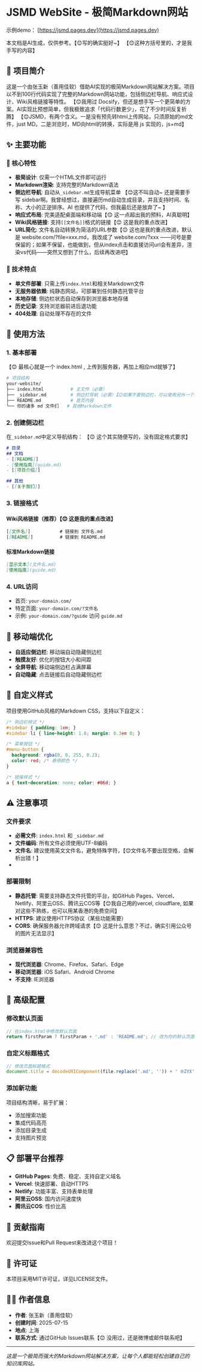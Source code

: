 # JSMD WebSite - 极简Markdown网站

示例demo： [https://jsmd.pages.dev](https://jsmd.pages.dev)

本文档是AI生成，仅供参考。【😊写的确实挺好~】
【😊这种方括号里的，才是我手写的内容】

## 📖 项目简介

这是一个由张玉新（善用佳软）借助AI实现的极简Markdown网站解决方案。项目以不到100行代码实现了完整的Markdown网站功能，包括侧边栏导航、响应式设计、Wiki风格链接等特性。
【😊我用过 Docsify，但还是想手写一个更简单的方案。AI实现比预想简单，但我极致追求「代码行数更少」，花了不少时间反复折腾】
【😊JSMD，有两个含义。一是没有预先转html上传网站，只须原始的md文件，just MD。二是浏览时，MD向html的转换，实际是用 js 实现的，js+md】


## ✨ 主要功能

### 🎯 核心特性
- **极简设计**: 仅需一个HTML文件即可运行
- **Markdown渲染**: 支持完整的Markdown语法
- **侧边栏导航**: 自动从`_sidebar.md`生成导航菜单 【😊这不叫自动~ 还是需要手写 sidebar啊。我曾经想过，直接遍历md自动生成目录，并且支持时间、名称、大小的正逆排序。AI 也提供了代码，但我最后还是放弃了~ 】
- **响应式布局**: 完美适配桌面端和移动端【😊 这一点超出我的预料，AI真聪明】
- **Wiki风格链接**: 支持`[[文件名]]`格式的链接【😊 这是我的重点改进】
- **URL简化**: 文件名自动转换为简洁的URL参数【😊 这也是我的重点改进，默认是 website.com/?file=xxx.md，我改成了 website.com/?xxx ——问号是要保留的；如果不保留，也能做到，但从index点击和直接访问url会有差异，渲染vs代码——突然又想到了什么，后续再改进吧】

### 🔧 技术特点
- **单文件部署**: 只需上传`index.html`和相关Markdown文件
- **无服务器依赖**: 纯静态网站，可部署到任何静态托管平台
- **本地存储**: 侧边栏状态自动保存到浏览器本地存储
- **历史记录**: 支持浏览器前进后退功能
- **404处理**: 自动处理不存在的文件

## 🚀 使用方法

### 1. 基本部署
【😊 最核心就是一个 index.html , 上传到服务器，再加上相应md就够了】
```bash
# 项目结构
your-website/
├── index.html          # 主文件（必需）
├── _sidebar.md         # 侧边栏导航（必需）【😊如果不要侧边栏，可以使用另外一个单页的简化版】
├── README.md           # 首页内容
└── 你的诸多 md 文件们   # 其他Markdown文件
```

### 2. 创建侧边栏
在`_sidebar.md`中定义导航结构：
【😊 这个其实随便写的，没有固定格式要求】

```markdown
# 目录
## 文档
- [[README]]
- [使用指南](guide.md)
- [[项目介绍]]

## 其他
- [[关于我们]]
```

### 3. 链接格式

#### Wiki风格链接（推荐）【😊 这是我的重点改进】
```markdown
[[文件名]]           # 链接到 文件名.md
[[README]]          # 链接到 README.md
```

#### 标准Markdown链接
```markdown
[显示文本](文件名.md)
[使用指南](guide.md)
```

### 4. URL访问
- 首页: `your-domain.com/`
- 特定页面: `your-domain.com/?文件名`
- 示例: `your-domain.com/?guide` 访问 `guide.md`

## 📱 移动端优化

- **自适应侧边栏**: 移动端自动隐藏侧边栏
- **触摸友好**: 优化的按钮大小和间距
- **全屏导航**: 移动端侧边栏占满屏幕
- **自动隐藏**: 点击链接后自动隐藏侧边栏

## 🎨 自定义样式

项目使用GitHub风格的Markdown CSS，支持以下自定义：

```css
/* 侧边栏样式 */
#sidebar { padding: 1em; }
#sidebar li { line-height: 1.6; margin: 0.3em 0; }

/* 菜单按钮 */
#menu-button { 
  background: rgba(0, 0, 255, 0.2); 
  color: red; /* 悬停颜色 */
}

/* 链接样式 */
a { text-decoration: none; color: #06d; }
```

## ⚠️ 注意事项

### 文件要求
- **必需文件**: `index.html` 和 `_sidebar.md`
- **文件编码**: 所有文件必须使用UTF-8编码
- **文件名**: 建议使用英文文件名，避免特殊字符，【😊文件名不要出现空格，会解析出错！】
- 
### 部署限制
- **静态托管**: 需要支持静态文件托管的平台，如GitHub Pages、Vercel、Netlify、阿里云OSS、腾讯云COS等【😊我自己用的vercel, cloudflare, 如果对这些不熟练，也可以用某香港的免费空间】
- **HTTPS**: 建议使用HTTPS协议（某些功能需要）
- **CORS**: 确保服务器允许跨域请求【😊 这是什么意思？不过，确实引用公众号的图片无法显示】

### 浏览器兼容性
- **现代浏览器**: Chrome、Firefox、Safari、Edge
- **移动浏览器**: iOS Safari、Android Chrome
- **不支持**: IE浏览器

## 🔧 高级配置

### 修改默认页面
```javascript
// 在index.html中修改默认页面
return firstParam ? firstParam + '.md' : 'README.md'; // 改为你的默认页面
```

### 自定义标题格式
```javascript
// 修改页面标题格式
document.title = decodeURIComponent(file.replace('.md', '')) + ' 🌐ZYX';
```

### 添加新功能
项目结构清晰，易于扩展：
- 添加搜索功能
- 集成代码高亮
- 添加目录生成
- 支持图片预览

## 📋 部署平台推荐

- **GitHub Pages**: 免费、稳定、支持自定义域名
- **Vercel**: 快速部署、自动HTTPS
- **Netlify**: 功能丰富、支持表单处理
- **阿里云OSS**: 国内访问速度快
- **腾讯云COS**: 性价比高

## 🤝 贡献指南

欢迎提交Issue和Pull Request来改进这个项目！

## 📄 许可证

本项目采用MIT许可证，详见LICENSE文件。

## 👨‍💻 作者信息

- **作者**: 张玉新（善用佳软）
- **创建时间**: 2025-07-15
- **地点**: 上海
- **联系方式**: 通过GitHub Issues联系【😊 没用过，还是微博或邮件联系吧】

---

*这是一个极简而强大的Markdown网站解决方案，让每个人都能轻松创建自己的知识库网站。* 
